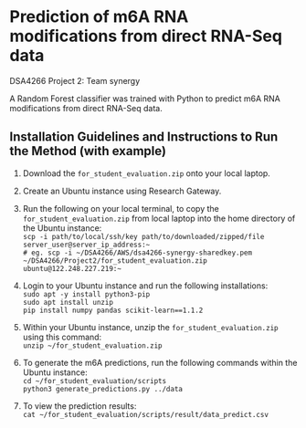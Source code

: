 # Prediction of m6A RNA modifications from direct RNA-Seq data
DSA4266 Project 2: Team synergy

A Random Forest classifier was trained with Python to predict m6A RNA modifications from direct RNA-Seq data. 

## Installation Guidelines and Instructions to Run the Method (with example)
1. Download the `for_student_evaluation.zip` onto your local laptop. 
2. Create an Ubuntu instance using Research Gateway.
3. Run the following on your local terminal, to copy the `for_student_evaluation.zip` from local laptop into the home directory of the Ubuntu instance:  
`scp -i path/to/local/ssh/key path/to/downloaded/zipped/file server_user@server_ip_address:~`   
`# eg. scp -i ~/DSA4266/AWS/dsa4266-synergy-sharedkey.pem ~/DSA4266/Project2/for_student_evaluation.zip ubuntu@122.248.227.219:~`  

4. Login to your Ubuntu instance and run the following installations:  
`sudo apt -y install python3-pip`   
`sudo apt install unzip`   
`pip install numpy pandas scikit-learn==1.1.2`  

6. Within your Ubuntu instance, unzip the `for_student_evaluation.zip` using this command:  
`unzip ~/for_student_evaluation.zip`  
   
7. To generate the m6A predictions, run the following commands within the Ubuntu instance:  
`cd ~/for_student_evaluation/scripts`  
`python3 generate_predictions.py ../data`  
8. To view the prediction results:  
`cat ~/for_student_evaluation/scripts/result/data_predict.csv`
